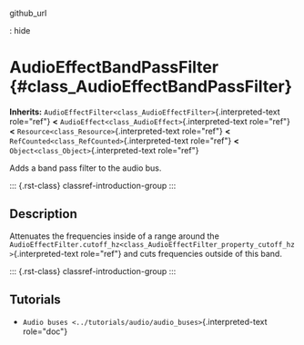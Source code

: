 github_url

:   hide

# AudioEffectBandPassFilter {#class_AudioEffectBandPassFilter}

**Inherits:**
`AudioEffectFilter<class_AudioEffectFilter>`{.interpreted-text
role="ref"} **\<** `AudioEffect<class_AudioEffect>`{.interpreted-text
role="ref"} **\<** `Resource<class_Resource>`{.interpreted-text
role="ref"} **\<** `RefCounted<class_RefCounted>`{.interpreted-text
role="ref"} **\<** `Object<class_Object>`{.interpreted-text role="ref"}

Adds a band pass filter to the audio bus.

::: {.rst-class}
classref-introduction-group
:::

## Description

Attenuates the frequencies inside of a range around the
`AudioEffectFilter.cutoff_hz<class_AudioEffectFilter_property_cutoff_hz>`{.interpreted-text
role="ref"} and cuts frequencies outside of this band.

::: {.rst-class}
classref-introduction-group
:::

## Tutorials

- `Audio buses <../tutorials/audio/audio_buses>`{.interpreted-text
  role="doc"}
